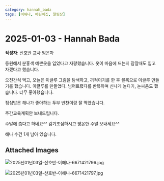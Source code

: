 ```yaml
---
category: hannah_bada
tags: [이해나, 어린이집, 알림장]
---
```


# 2025-01-03 - Hannah Bada

**작성자:** 산호반 교사 임은자  

등원해서 분홍색 예쁜옷을 입었다고 자랑했습니다. 옷이 마음에 드는지 잠잘때도 입고  자겠다고 했습니다.

오전간식 먹고, 오늘은 이글루 그림을 탐색하고, 끼적이기를 한 후 블록으로 이글루 만들기를 했습니다. 이글루를 만들었다. 넘어트렸다를 반복하며 신나게 놀다가, 눈싸움도 했습니다. 너무 좋아했습니다.

점심밥은 해나가 좋아하는 두부 반찬이랑 잘 먹었습니다.

주간교육계획안 보내드립니다.

주말에 춥다고 하네요^^  감기조심하시고 평온한 주말 보내세요^^

해나 수건 1개 남아 있습니다.

## Attached Images
![2025년01년03일-산호반-이해나-6671421796.jpg](https://feghi.github.io/assets/img/bada_photo/2025년01년03일-산호반-이해나-6671421796.jpg)

![2025년01년03일-산호반-이해나-6671421797.jpg](https://feghi.github.io/assets/img/bada_photo/2025년01년03일-산호반-이해나-6671421797.jpg)

